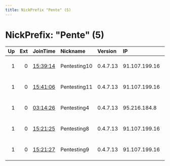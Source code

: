 ```yaml
---
title: NickPrefix "Pente" (5)
---
```


# NickPrefix: "Pente" (5)

|   Up |   Ext | JoinTime                                                                                              | Nickname     | Version   | IP            | AS                  | CC   |   ORp |   Dirp | OS    | Contact             |   eFamMembers |
|-----:|------:|:------------------------------------------------------------------------------------------------------|:-------------|:----------|:--------------|:--------------------|:-----|------:|-------:|:------|:--------------------|--------------:|
|    1 |     0 | [15:39:14](https://nusenu.github.io/OrNetStats/w/relay/F6B3F4B9D24F84509292B4CCC24F5E95A121DC5C.html) | Pentesting10 | 0.4.7.13  | 91.107.199.16 | Hetzner Online GmbH | de   |  9102 |      0 | Linux | relay7791@gmail.com |             6 |
|    1 |     0 | [15:41:06](https://nusenu.github.io/OrNetStats/w/relay/27D6458282279A9A3B7B9ADD8CDE321649DB9ECA.html) | Pentesting11 | 0.4.7.13  | 91.107.199.16 | Hetzner Online GmbH | de   |  9103 |      0 | Linux | relay7791@gmail.com |             6 |
|    1 |     0 | [03:14:26](https://nusenu.github.io/OrNetStats/w/relay/ADB5FD0D212391FA6DA8D885C5302FF24620229F.html) | Pentesting4  | 0.4.7.13  | 95.216.184.8  | Hetzner Online GmbH | fi   |  9001 |      0 | Linux | relay7791@gmail.com |             1 |
|    1 |     0 | [15:21:25](https://nusenu.github.io/OrNetStats/w/relay/261C46D66116B029ED67B5D503B72FEF7172A49C.html) | Pentesting8  | 0.4.7.13  | 91.107.199.16 | Hetzner Online GmbH | de   |  9000 |      0 | Linux | relay7791@gmail.com |             6 |
|    1 |     0 | [15:21:27](https://nusenu.github.io/OrNetStats/w/relay/286501E9764470851E3B6EA81728AD6D3435281E.html) | Pentesting9  | 0.4.7.13  | 91.107.199.16 | Hetzner Online GmbH | de   |  9100 |      0 | Linux | relay7791@gmail.com |             6 |
